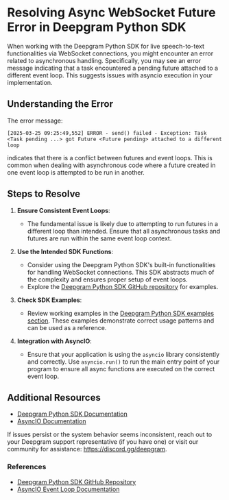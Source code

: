 # Resolving Async WebSocket Future Error in Deepgram Python SDK

When working with the Deepgram Python SDK for live speech-to-text functionalities via WebSocket connections, you might encounter an error related to asynchronous handling. Specifically, you may see an error message indicating that a task encountered a pending future attached to a different event loop. This suggests issues with asyncio execution in your implementation.

## Understanding the Error

The error message:

```
[2025-03-25 09:25:49,552] ERROR - send() failed - Exception: Task <Task pending ...> got Future <Future pending> attached to a different loop
```

indicates that there is a conflict between futures and event loops. This is common when dealing with asynchronous code where a future created in one event loop is attempted to be run in another.

## Steps to Resolve

1. **Ensure Consistent Event Loops**:
   - The fundamental issue is likely due to attempting to run futures in a different loop than intended. Ensure that all asynchronous tasks and futures are run within the same event loop context.

2. **Use the Intended SDK Functions**:
   - Consider using the Deepgram Python SDK's built-in functionalities for handling WebSocket connections. This SDK abstracts much of the complexity and ensures proper setup of event loops.
   - Explore the [Deepgram Python SDK GitHub repository](https://github.com/deepgram/deepgram-python-sdk) for examples.

3. **Check SDK Examples**:
   - Review working examples in the [Deepgram Python SDK examples section](https://github.com/deepgram/deepgram-python-sdk/tree/main/examples/speech-to-text/websocket). These examples demonstrate correct usage patterns and can be used as a reference.

4. **Integration with AsyncIO**:
   - Ensure that your application is using the `asyncio` library consistently and correctly. Use `asyncio.run()` to run the main entry point of your program to ensure all async functions are executed on the correct event loop.

## Additional Resources

- [Deepgram Python SDK Documentation](https://github.com/deepgram/deepgram-python-sdk)
- [AsyncIO Documentation](https://docs.python.org/3/library/asyncio.html)

If issues persist or the system behavior seems inconsistent, reach out to your Deepgram support representative (if you have one) or visit our community for assistance: https://discord.gg/deepgram.

### References
- [Deepgram Python SDK GitHub Repository](https://github.com/deepgram/deepgram-python-sdk)
- [AsyncIO Event Loop Documentation](https://docs.python.org/3/library/asyncio-eventloop.html)